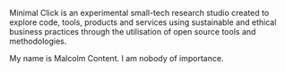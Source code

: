 Minimal Click is an experimental small-tech research studio created to explore code, tools, products and services using sustainable and ethical business practices through the utilisation of open source tools and methodologies.

My name is Malcolm Content. I am nobody of importance.
